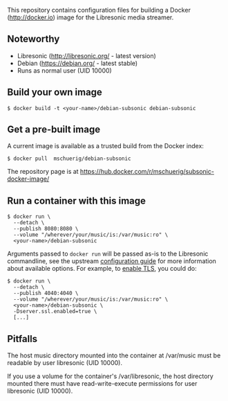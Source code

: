 This repository contains configuration files for building a 
Docker (http://docker.io) image for the Libresonic media streamer.

## Noteworthy

* Libresonic (http://libresonic.org/ - latest version)
* Debian (https://debian.org/ - latest stable)
* Runs as normal user (UID 10000)

## Build your own image

```shell
$ docker build -t <your-name>/debian-subsonic debian-subsonic
```

## Get a pre-built image

A current image is available as a trusted build from the Docker index:

```shell
$ docker pull  mschuerig/debian-subsonic
```

The repository page is at
https://hub.docker.com/r/mschuerig/subsonic-docker-image/


## Run a container with this image

```shell
$ docker run \
  --detach \
  --publish 8080:8080 \
  --volume "/wherever/your/music/is:/var/music:ro" \
  <your-name>/debian-subsonic
```

Arguments passed to `docker run` will be passed as-is to the
Libresonic commandline, see the upstream [configuration guide](https://libresonic.github.io/docs/configure/) for
more information about available options. For example,
to [enable TLS](https://docs.spring.io/spring-boot/docs/1.4.5.RELEASE/reference/htmlsingle/#production-ready-management-specific-ssl), you could do:

```shell
$ docker run \
  --detach \
  --publish 4040:4040 \
  --volume "/wherever/your/music/is:/var/music:ro" \
  <your-name>/debian-subsonic \
  -Dserver.ssl.enabled=true \
  [...]
```

## Pitfalls

The host music directory mounted into the container at /var/music must be
readable by user libresonic (UID 10000).

If you use a volume for the container's /var/libresonic, the host directory
mounted there must have read-write-execute permissions for user
libresonic (UID 10000).
